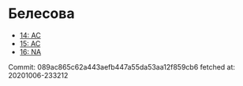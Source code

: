 # Белесова
- [14: AC](14.md)
- [15: AC](15.md)
- [16: NA](16.md)

Commit: 089ac865c62a443aefb447a55da53aa12f859cb6
 fetched at: 20201006-233212
